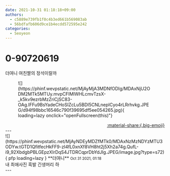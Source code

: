```yaml
---
date: 2021-10-31 01:18:18+09:00
authors:
  - c5889e739fb1f0c4b3ed661b569083ab
  - 56bdfafb606d9ce1b4ecdd572595e242
categories:
  - Seoyeon
---
```


# 0-90720619

<div class="post-container" markdown="1">
<div class="content-container md-sidebar__scrollwrap" markdown="1">

더여니 여친짤의 정석이랄까<br>
<figure markdown="1">
![](https://phinf.wevpstatic.net/MjAyMjA3MDNfODIg/MDAxNjU2ODM2MTk5MTUy.mvpCFIMlWHLcmvTzsX-_k5kv9ezrbMzZriCjSC83-OAg.IFFu9BsYadeCHoSIZcLu5BDI5CNLnepICyo4rLRrhvkg.JPEG/d94f98bbc16546c790f39695df5ee054265.jpg){ loading=lazy onclick="openFullscreen(this)"}
</figure>


</div>
</div>

<div style="text-align: right;" markdown="1">
<a href="https://weverse.io/fromis9/fanpost/0-90720619" style="text-align: right;">:material-share:{.big-emoji}</a>
</div>
---

<div class="comments-container md-sidebar__scrollwrap" markdown="1">
<div class="comment" markdown="1">
<div class='id-container' markdown="1">
![](https://phinf.wevpstatic.net/MjAyNDEyMDZfMTk0/MDAxNzMzNDYzMTU3ODYw.tGTD1QfitfecHkFF9-zI4fL0xnXf8VH8ht2j5Xh2a74g.QufL-i9_92XbdgbPBLGEpzXIrDqS4JTDRCqprDbYdJIg.JPEG/image.jpg?type=s72){ pfp loading=lazy }
**<span class="artist">더여니</span>** <small>Oct 31 2021, 01:18</small><br>
</div>
<div class='comment-body' markdown="1">
내 최애사진 흑발 긴생머리 하
</div>
</div>
</div>
---
